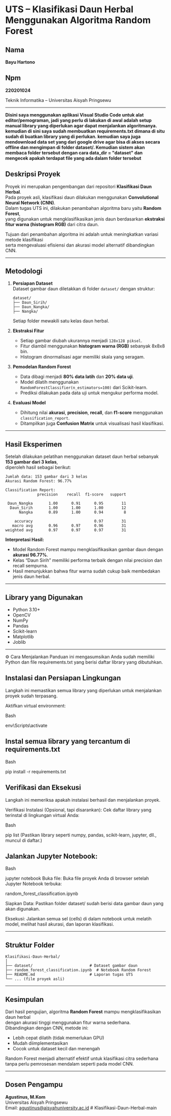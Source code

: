 
#  UTS – Klasifikasi Daun Herbal Menggunakan Algoritma Random Forest

## Nama
**Bayu Hartono**
## Npm
**220201024**

Teknik Informatika – Universitas Aisyah Pringsewu  

---
**Disini saya menggunakan aplikasi Visual Studio Code untuk alat editor/pemograman, jadi yang perlu di lakukan di awal adalah setup manual library yang diperlukan agar dapat menjalankan algoritmanya. kemudian di sini saya sudah membuatkan requirements.txt dimana di situ sudah di buatkan library yang di perlukan. kemudian saya juga mendownload data set yang dari google drive agar bisa di akses secara offline dan mengimpan di folder dataset/.  Kemudian sistem akan membaca folder tersebut dengan cara data_dir = "dataset" dan mengecek apakah terdapat file yang ada dalam folder tersebut**

##  Deskripsi Proyek
Proyek ini merupakan pengembangan dari repositori **Klasifikasi Daun Herbal**.  
Pada proyek asli, klasifikasi daun dilakukan menggunakan **Convolutional Neural Network (CNN)**.  
Dalam tugas UTS ini, dilakukan penambahan algoritma baru yaitu **Random Forest**,  
yang digunakan untuk mengklasifikasikan jenis daun berdasarkan **ekstraksi fitur warna (histogram RGB)** dari citra daun.

Tujuan dari penambahan algoritma ini adalah untuk meningkatkan variasi metode klasifikasi  
serta mengevaluasi efisiensi dan akurasi model alternatif dibandingkan CNN.

---

##  Metodologi

1. **Persiapan Dataset**  
   Dataset gambar daun diletakkan di folder `dataset/` dengan struktur:
   ```
   dataset/
   ├── Daun_Sirih/
   ├── Daun_Nangka/
   ├── Nangka/
   ```
   Setiap folder mewakili satu kelas daun herbal.

2. **Ekstraksi Fitur**  
   - Setiap gambar diubah ukurannya menjadi `128x128 piksel`.  
   - Fitur diambil menggunakan **histogram warna (RGB)** sebanyak 8x8x8 bin.  
   - Histogram dinormalisasi agar memiliki skala yang seragam.

3. **Pemodelan Random Forest**  
   - Data dibagi menjadi **80% data latih** dan **20% data uji**.  
   - Model dilatih menggunakan `RandomForestClassifier(n_estimators=100)` dari Scikit-learn.  
   - Prediksi dilakukan pada data uji untuk mengukur performa model.

4. **Evaluasi Model**  
   - Dihitung nilai **akurasi**, **precision**, **recall**, dan **f1-score** menggunakan `classification_report`.  
   - Ditampilkan juga **Confusion Matrix** untuk visualisasi hasil klasifikasi.

---

##  Hasil Eksperimen
Setelah dilakukan pelatihan menggunakan dataset daun herbal sebanyak **153 gambar dari 3 kelas**,  
diperoleh hasil sebagai berikut:

```
Jumlah data: 153 gambar dari 3 kelas
Akurasi Random Forest: 96.77%

Classification Report:
              precision    recall  f1-score   support

 Daun_Nangka       1.00      0.91      0.95        11
  Daun_Sirih       1.00      1.00      1.00        12
      Nangka       0.89      1.00      0.94         8

    accuracy                           0.97        31
   macro avg       0.96      0.97      0.96        31
weighted avg       0.97      0.97      0.97        31
```

 **Interpretasi Hasil:**
- Model Random Forest mampu mengklasifikasikan gambar daun dengan **akurasi 96.77%**.  
- Kelas “Daun Sirih” memiliki performa terbaik dengan nilai precision dan recall sempurna.  
- Hasil menunjukkan bahwa fitur warna sudah cukup baik membedakan jenis daun herbal.

---

##  Library yang Digunakan
- Python 3.10+
- OpenCV  
- NumPy  
- Pandas  
- Scikit-learn  
- Matplotlib  
- Joblib  

---

⚙️ Cara Menjalankan
Panduan ini mengasumsikan Anda sudah memiliki Python dan file requirements.txt yang berisi daftar library yang dibutuhkan.

## Instalasi dan Persiapan Lingkungan
Langkah ini memastikan semua library yang diperlukan untuk menjalankan proyek sudah terpasang.

Aktifkan virtual environment:

Bash

env\Scripts\activate

## Instal semua library yang tercantum di requirements.txt

Bash

pip install -r requirements.txt

## Verifikasi dan Eksekusi

Langkah ini memeriksa apakah instalasi berhasil dan menjalankan proyek.

Verifikasi Instalasi (Opsional, tapi disarankan): Cek daftar library yang terinstal di lingkungan virtual Anda:

Bash

pip list
(Pastikan library seperti numpy, pandas, scikit-learn, jupyter, dll., muncul di daftar.)

## Jalankan Jupyter Notebook:

Bash

jupyter notebook
Buka file: Buka file proyek Anda di browser setelah Jupyter Notebook terbuka:

random_forest_classification.ipynb

Siapkan Data: Pastikan folder dataset/ sudah berisi data gambar daun yang akan digunakan.

Eksekusi: Jalankan semua sel (cells) di dalam notebook untuk melatih model, melihat hasil akurasi, dan laporan klasifikasi.

---

##  Struktur Folder
```
Klasifikasi-Daun-Herbal/
│
├── dataset/                         # Dataset gambar daun
├── random_forest_classification.ipynb  # Notebook Random Forest
├── README.md                        # Laporan tugas UTS
└── ... (file proyek asli)
```

---

##  Kesimpulan
Dari hasil pengujian, algoritma **Random Forest** mampu mengklasifikasikan daun herbal  
dengan akurasi tinggi menggunakan fitur warna sederhana.  
Dibandingkan dengan CNN, metode ini:
- Lebih cepat dilatih (tidak memerlukan GPU)
- Mudah diimplementasikan
- Cocok untuk dataset kecil dan menengah  

Random Forest menjadi alternatif efektif untuk klasifikasi citra sederhana  
tanpa perlu pemrosesan mendalam seperti pada model CNN.




---

## Dosen Pengampu
**Agustinus, M.Kom**  
Universitas Aisyah Pringsewu  
Email: agustinus@aisyahuniversity.ac.id
#   K l a s i f i k a s i - D a u n - H e r b a l - m a i n  
 
